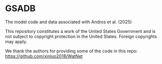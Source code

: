 # GSADB
The model code and data associated with Andros et al. (2025)

This repository constitutes a work of the United States Government and is not subject to copyright protection in the United States. Foreign copyrights may apply.

We thank the authors for providing some of the code in this repo:
https://github.com/xinluo2018/WatNet
